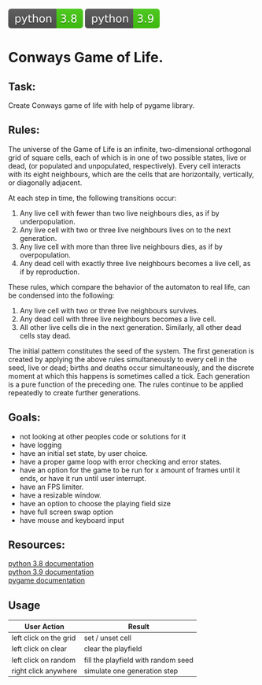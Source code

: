 [![Python Version 3.8](assets/github/python-3.8.svg)](https://docs.python.org/3.8/index.html)
[![Python Version 3.9](assets/github/python-3.9.svg)](https://docs.python.org/3.9/index.html)

# Conways Game of Life.

## Task:
Create Conways game of life with help of pygame library.

## Rules:
The universe of the Game of Life is an infinite, two-dimensional orthogonal grid of square cells, each of which is
in one of two possible states, live or dead, (or populated and unpopulated, respectively). Every cell interacts
with its eight neighbours, which are the cells that are horizontally, vertically, or diagonally adjacent.

At each step in time, the following transitions occur:

1. Any live cell with fewer than two live neighbours dies, as if by underpopulation.
2. Any live cell with two or three live neighbours lives on to the next generation.
3. Any live cell with more than three live neighbours dies, as if by overpopulation.
4. Any dead cell with exactly three live neighbours becomes a live cell, as if by reproduction.

These rules, which compare the behavior of the automaton to real life, can be condensed into the following:

1. Any live cell with two or three live neighbours survives.
2. Any dead cell with three live neighbours becomes a live cell.
3. All other live cells die in the next generation. Similarly, all other dead cells stay dead.

The initial pattern constitutes the seed of the system. The first generation is created by applying the above rules
simultaneously to every cell in the seed, live or dead; births and deaths occur simultaneously, and the
discrete moment at which this happens is sometimes called a tick. Each generation is a pure function of
the preceding one. The rules continue to be applied repeatedly to create further generations.

## Goals:
- not looking at other peoples code or solutions for it
- have logging
- have an initial set state, by user choice.
- have a proper game loop with error checking and error states.
- have an option for the game to be run for x amount of frames until it ends, or have it run until user interrupt.
- have an FPS limiter.
- have a resizable window.
- have an option to choose the playing field size
- have full screen swap option
- have mouse and keyboard input

## Resources:
[python 3.8 documentation](https://docs.python.org/3.8/index.html) <br>
[python 3.9 documentation](https://docs.python.org/3.9/index.html) <br>
[pygame documentation](https://www.pygame.org/docs/)

## Usage

User Action | Result
--- | ---
left click on the grid | set / unset cell
left click on clear | clear the playfield
left click on random | fill the playfield with random seed
right click anywhere | simulate one generation step

